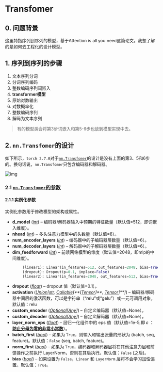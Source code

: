 # Transfomer

## 0. 问题背景

这里特指序列到序列的模型，基于Attention is all you need这篇论文。我想了解的是如何去工程化的设计模型。

## 1. 序列到序列的步骤

1. 文本序列分词
2. 分词序列编码
3. 整数编码序列词嵌入
4. **transformer模型**
5. 原始对数输出
6. 对数概率化
7. 整数编码序列
8. 解码为文本序列

> 有的模型类会将第3步词嵌入和第5-6步也放到模型实现中去。

## 2. `nn.Transfomer`的设计

如下所示，`torch 2.7.0`对于[`nn.Transfomer`](https://github.com/pytorch/pytorch/blob/v2.7.0/torch/nn/modules/transformer.py#L57)的设计是没有上面的第3、5和6步的。换句话说，`nn.Transfomer`只包含编码器和解码器。

![img](https://pic1.zhimg.com/80/v2-4d0a824d1015a388ed6fd92a3be26f7d_720w.webp?source=1def8aca)

### 2.1 [`nn.Transfomer`的参数](https://pytorch.ac.cn/docs/stable/generated/torch.nn.Transformer.html)

#### 2.1.1 实例化参数

实例化参数用于修改模型的架构或属性。

- **d_model** ([*int*](https://docs.pythonlang.cn/3/library/functions.html#int)) – 编码器/解码器输入中预期的特征数量（默认值=512，即词嵌入维度）。
- **nhead** ([*int*](https://docs.pythonlang.cn/3/library/functions.html#int)) – 多头注意力模型中的头数量（默认值=8）。
- **num_encoder_layers** ([*int*](https://docs.pythonlang.cn/3/library/functions.html#int)) – 编码器中的子编码器层数量（默认值=6）。
- **num_decoder_layers** ([*int*](https://docs.pythonlang.cn/3/library/functions.html#int)) – 解码器中的子解码器层数量（默认值=6）。
- **dim_feedforward** ([*int*](https://docs.pythonlang.cn/3/library/functions.html#int)) – 前馈网络模型的维度（默认值=2048，即mlp的中间维度）。

```python
        (linear1): Linear(in_features=512, out_features=2048, bias=True)
        (dropout): Dropout(p=0.1, inplace=False)
        (linear2): Linear(in_features=2048, out_features=512, bias=True)
```

- **dropout** ([*float*](https://docs.pythonlang.cn/3/library/functions.html#float)) – dropout 值（默认值=0.1）。
- **activation** ([*Union*](https://docs.pythonlang.cn/3/library/typing.html#typing.Union)*[*[*str*](https://docs.pythonlang.cn/3/library/stdtypes.html#str)*,* [*Callable*](https://docs.pythonlang.cn/3/library/typing.html#typing.Callable)*[**[*[*Tensor*](https://pytorch.ac.cn/docs/stable/tensors.html#torch.Tensor)*]**,* [*Tensor*](https://pytorch.ac.cn/docs/stable/tensors.html#torch.Tensor)*]**]*) – 编码器/解码器中间层的激活函数，可以是字符串（“relu”或“gelu”）或一元可调用对象。默认值：relu
- **custom_encoder** ([*Optional*](https://docs.pythonlang.cn/3/library/typing.html#typing.Optional)*[*[*Any*](https://docs.pythonlang.cn/3/library/typing.html#typing.Any)*]*) – 自定义编码器（默认值=None）。
- **custom_decoder** ([*Optional*](https://docs.pythonlang.cn/3/library/typing.html#typing.Optional)*[*[*Any*](https://docs.pythonlang.cn/3/library/typing.html#typing.Any)*]*) – 自定义解码器（默认值=None）。
- **layer_norm_eps** ([*float*](https://docs.pythonlang.cn/3/library/functions.html#float)) – 层归一化组件中的 eps 值（默认值=1e-5,即 $\varepsilon$ ：[**防止分母为零的非常小常数**](./layernorm.md)）。
- **batch_first** ([*bool*](https://docs.pythonlang.cn/3/library/functions.html#bool)) – 如果为 `True`，则输入和输出张量的形状为 (batch, seq, feature)。默认值：`False` (seq, batch, feature)。
- **norm_first** ([*bool*](https://docs.pythonlang.cn/3/library/functions.html#bool)) – 如果为 `True`，编码器和解码器层将在其他注意力层和前馈操作之前执行 LayerNorm，否则在其后执行。默认值：`False` (之后)。
- **bias** ([*bool*](https://docs.pythonlang.cn/3/library/functions.html#bool)) – 如果设置为 `False`，`Linear` 和 `LayerNorm` 层将不会学习加性偏置。默认值：`True`。

